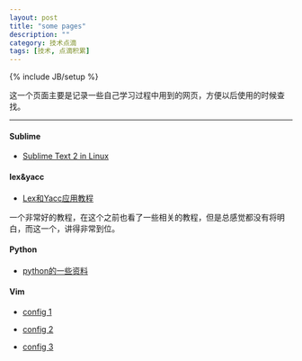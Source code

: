```yaml
---
layout: post
title: "some pages"
description: ""
category: 技术点滴
tags: [技术, 点滴积累]
---
```

{% include JB/setup %}

这一个页面主要是记录一些自己学习过程中用到的网页，方便以后使用的时候查找。

---------

#### Sublime

* [Sublime Text 2 in Linux](http://note.ninehills.info/sublime-text-in-linux.html)

#### lex&yacc

* [Lex和Yacc应用教程](http://blog.csdn.net/liwei_cmg/article/category/207528)

一个非常好的教程，在这个之前也看了一些相关的教程，但是总感觉都没有将明白，而这一个，讲得非常到位。

#### Python

* [python的一些资料](http://www.elias.cn/Python/HomePage)

#### Vim 

* [config 1](http://www.cnblogs.com/ma6174/archive/2011/12/10/2283393.html)

* [config 2](http://www.cnblogs.com/witcxc/archive/2011/12/28/2304704.html)

* [config 3](http://blog.csdn.net/wooin/article/details/1858917)
